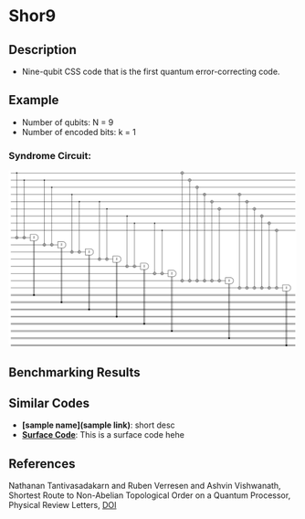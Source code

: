 # Shor9

## Description
 - Nine-qubit CSS code that is the first quantum error-correcting code.

## Example
- Number of qubits: N = 9
- Number of encoded bits: k = 1
### Syndrome Circuit:
![shor Syndrome Circuit](../../src/pages/images/codeplots/shor-codeplot.png)

## Benchmarking Results

## 

## Similar Codes 
- **[sample name](sample link)**: short desc
- **[Surface Code](https://www.nature.com/articles/s41586-022-05434-1)**: This is a surface code hehe

## References
Nathanan Tantivasadakarn and Ruben Verresen and Ashvin Vishwanath, Shortest Route to Non-Abelian Topological Order on a Quantum Processor, Physical Review Letters, [DOI](https://doi.org/10.1103/PhysRevLett.131.060405)
